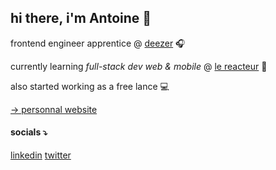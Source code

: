 ## hi there, i'm Antoine 👋

frontend engineer apprentice @ [deezer](https://deezer.com) 🎧
<br>

currently learning *full-stack dev web & mobile* @ [le reacteur](https://github.com/lereacteur) 🚀
<br>

also started working as a free lance 💻


[→ personnal website](https://antoineancelin.com)
<br>
#### socials ⤵
[linkedin](https://linkedin.com/in/antancelin) [twitter](https://x.com/antancelin)
